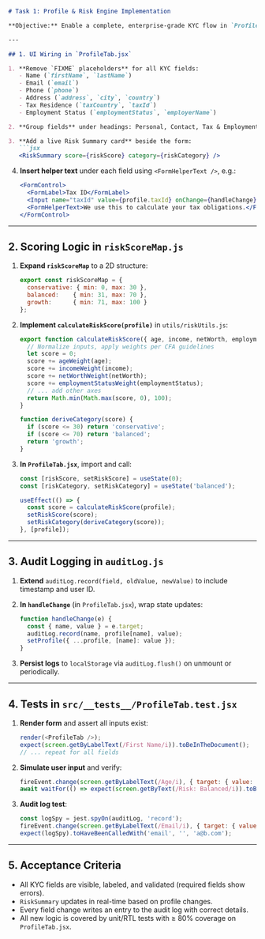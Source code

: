 ````markdown
# Task 1: Profile & Risk Engine Implementation

**Objective:** Enable a complete, enterprise-grade KYC flow in `ProfileTab.jsx` with CFA-aligned risk scoring and audit logging. This task covers UI wiring, scoring logic, state persistence, and test coverage.

---

## 1. UI Wiring in `ProfileTab.jsx`

1. **Remove `FIXME` placeholders** for all KYC fields:
   - Name (`firstName`, `lastName`)
   - Email (`email`)
   - Phone (`phone`)
   - Address (`address`, `city`, `country`)
   - Tax Residence (`taxCountry`, `taxId`)
   - Employment Status (`employmentStatus`, `employerName`)

2. **Group fields** under headings: Personal, Contact, Tax & Employment, Risk

3. **Add a live Risk Summary card** beside the form:
   ```jsx
   <RiskSummary score={riskScore} category={riskCategory} />
````

4. **Insert helper text** under each field using `<FormHelperText />`, e.g.:

   ```jsx
   <FormControl>
     <FormLabel>Tax ID</FormLabel>
     <Input name="taxId" value={profile.taxId} onChange={handleChange} />
     <FormHelperText>We use this to calculate your tax obligations.</FormHelperText>
   </FormControl>
   ```

---

## 2. Scoring Logic in `riskScoreMap.js`

1. **Expand `riskScoreMap`** to a 2D structure:

   ```js
   export const riskScoreMap = {
     conservative: { min: 0, max: 30 },
     balanced:    { min: 31, max: 70 },
     growth:      { min: 71, max: 100 }
   };
   ```

2. **Implement `calculateRiskScore(profile)`** in `utils/riskUtils.js`:

   ```js
   export function calculateRiskScore({ age, income, netWorth, employmentStatus, ... }) {
     // Normalize inputs, apply weights per CFA guidelines
     let score = 0;
     score += ageWeight(age);
     score += incomeWeight(income);
     score += netWorthWeight(netWorth);
     score += employmentStatusWeight(employmentStatus);
     // ... add other axes
     return Math.min(Math.max(score, 0), 100);
   }

   function deriveCategory(score) {
     if (score <= 30) return 'conservative';
     if (score <= 70) return 'balanced';
     return 'growth';
   }
   ```

3. **In `ProfileTab.jsx`**, import and call:

   ```jsx
   const [riskScore, setRiskScore] = useState(0);
   const [riskCategory, setRiskCategory] = useState('balanced');

   useEffect(() => {
     const score = calculateRiskScore(profile);
     setRiskScore(score);
     setRiskCategory(deriveCategory(score));
   }, [profile]);
   ```

---

## 3. Audit Logging in `auditLog.js`

1. **Extend** `auditLog.record(field, oldValue, newValue)` to include timestamp and user ID.
2. **In `handleChange`** (in `ProfileTab.jsx`), wrap state updates:

   ```js
   function handleChange(e) {
     const { name, value } = e.target;
     auditLog.record(name, profile[name], value);
     setProfile({ ...profile, [name]: value });
   }
   ```
3. **Persist logs** to `localStorage` via `auditLog.flush()` on unmount or periodically.

---

## 4. Tests in `src/__tests__/ProfileTab.test.jsx`

1. **Render form** and assert all inputs exist:

   ```js
   render(<ProfileTab />);
   expect(screen.getByLabelText(/First Name/i)).toBeInTheDocument();
   // ... repeat for all fields
   ```
2. **Simulate user input** and verify:

   ```js
   fireEvent.change(screen.getByLabelText(/Age/i), { target: { value: '30' } });
   await waitFor(() => expect(screen.getByText(/Risk: Balanced/i)).toBeVisible());
   ```
3. **Audit log test**:

   ```js
   const logSpy = jest.spyOn(auditLog, 'record');
   fireEvent.change(screen.getByLabelText(/Email/i), { target: { value: 'a@b.com' } });
   expect(logSpy).toHaveBeenCalledWith('email', '', 'a@b.com');
   ```

---

## 5. Acceptance Criteria

* All KYC fields are visible, labeled, and validated (required fields show errors).
* `RiskSummary` updates in real-time based on profile changes.
* Every field change writes an entry to the audit log with correct details.
* All new logic is covered by unit/RTL tests with ≥ 80% coverage on `ProfileTab.jsx`.

```
```
